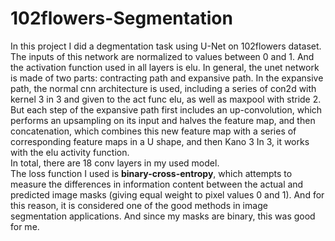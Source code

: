 # 102flowers-Segmentation
In this project I did a degmentation task using U-Net on 102flowers dataset.<br>
The inputs of this network are normalized to values ​​between 0 and 1. And the activation function used in all layers is elu. In general, the unet network is made of two parts: contracting path and expansive path. In the expansive path, the normal cnn architecture is used, including a series of con2d with kernel 3 in 3 and given to the act func elu, as well as maxpool with stride 2.
But each step of the expansive path first includes an up-convolution, which performs an upsampling on its input and halves the feature map, and then concatenation, which combines this new feature map with a series of corresponding feature maps in a U shape, and then Kano 3 In 3, it works with the elu activity function.<br>
In total, there are 18 conv layers in my used model.<br>
The loss function I used is **binary-cross-entropy**, which attempts to measure the differences in information content between the actual and predicted image masks (giving equal weight to pixel values ​​0 and 1). And for this reason, it is considered one of the good methods in image segmentation applications. And since my masks are binary, this was good for me.
